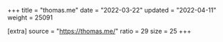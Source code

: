 +++
title = "thomas.me"
date = "2022-03-22"
updated = "2022-04-11"
weight = 25091

[extra]
source = "https://thomas.me/"
ratio = 29
size = 25
+++
